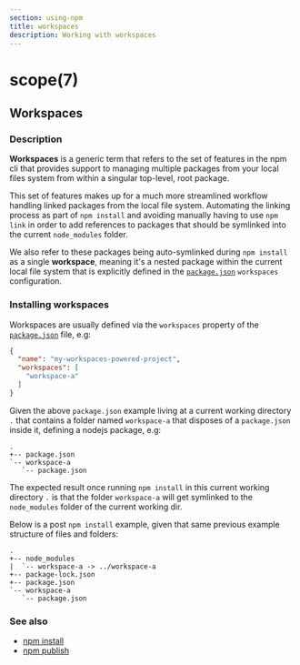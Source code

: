 ```yaml
---
section: using-npm
title: workspaces
description: Working with workspaces
---
```

# scope(7)

## Workspaces

### Description

**Workspaces** is a generic term that refers to the set of features in the
npm cli that provides support to managing multiple packages from your local
files system from within a singular top-level, root package.

This set of features makes up for a much more streamlined workflow handling
linked packages from the local file system. Automating the linking process
as part of `npm install` and avoiding manually having to use `npm link` in
order to add references to packages that should be symlinked into the current
`node_modules` folder.

We also refer to these packages being auto-symlinked during `npm install` as a
single **workspace**, meaning it's a nested package within the current local
file system that is explicitly defined in the [`package.json`](/using-npm/package-json)
`workspaces` configuration.

### Installing workspaces

Workspaces are usually defined via the `workspaces` property of the
[`package.json`](/using-npm/package-json) file, e.g:

```json
{
  "name": "my-workspaces-powered-project",
  "workspaces": [
    "workspace-a"
  ]
}
```

Given the above `package.json` example living at a current working
directory `.` that contains a folder named `workspace-a` that disposes
of a `package.json` inside it, defining a nodejs package, e.g:

```
.
+-- package.json
`-- workspace-a
   `-- package.json
```

The expected result once running `npm install` in this current working
directory `.` is that the folder `workspace-a` will get symlinked to the
`node_modules` folder of the current working dir.

Below is a post `npm install` example, given that same previous example
structure of files and folders:

```
.
+-- node_modules
|  `-- workspace-a -> ../workspace-a
+-- package-lock.json
+-- package.json
`-- workspace-a
   `-- package.json
```

### See also

* [npm install](/cli-commands/install)
* [npm publish](/cli-commands/publish)

